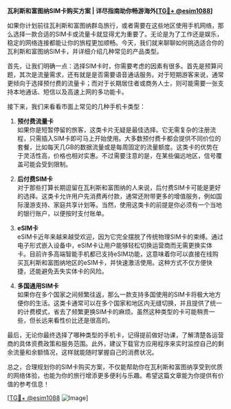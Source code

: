 **瓦利斯和富图纳SIM卡购买方案 | 详尽指南助你畅游海外[[TG💪+ @esim1088](https://t.me/s/esim1088)]**

如果你计划前往瓦利斯和富图纳群岛旅行，或者需要在这些地区使用手机网络，那么选择一款合适的SIM卡或流量卡就显得尤为重要了。无论是为了工作还是娱乐，稳定的网络连接都能让你的旅程更加顺畅。今天，我们就来聊聊如何挑选适合你的瓦利斯和富图纳SIM卡，并详细介绍几种常见的产品类型。

首先，让我们明确一点：选择SIM卡时，你需要考虑的因素有很多。首先是预算问题，其次是流量需求，还有就是是否需要语音通话服务。对于短期游客来说，通常更倾向于选择预付费的流量卡；而对于长期居住者或商务人士，则可能需要一张支持本地通话、短信以及高速上网的多功能卡。

接下来，我们来看看市面上常见的几种手机卡类型：

1. **预付费流量卡**  
   如果你是短暂停留的旅客，这类卡片无疑是最佳选择。它无需复杂的注册流程，只需插入SIM卡即可马上开始使用。大多数预付费卡都会提供不同价位的套餐，比如每天几GB的数据流量或是每周固定的流量额度。这类卡的优势在于灵活性高，价格也相对实惠。不过需要注意的是，在某些偏远地区，信号覆盖可能会受到限制。

2. **后付费SIM卡**  
   对于那些打算长期逗留在瓦利斯和富图纳的人来说，后付费SIM卡可能是更好的选择。这类卡允许用户先消费再付款，通常还附带更多的增值服务，例如国际漫游支持、家庭共享计划等。当然，使用这类卡的前提是你必须有一个当地的银行账户，以便按时支付账单。

3. **eSIM卡**  
   eSIM卡近年来越来越受欢迎，因为它完全摆脱了传统物理SIM卡的束缚。通过电子形式嵌入设备中，eSIM卡让用户能够轻松切换运营商而无需更换实体卡。目前许多高端智能手机都已支持eSIM功能，这意味着你可以直接在线购买瓦利斯和富图纳地区的eSIM卡，并快速激活使用。这种方式不仅方便快捷，还能避免丢失实体卡的风险。

4. **多国通用SIM卡**  
   如果你在多个国家之间频繁往返，那么一款支持多国使用的SIM卡将极大地方便你的生活。这类卡通常可以在多个国家和地区内无缝切换，并且提供了统一的计费模式，省去了频繁更换SIM卡的麻烦。虽然这种类型的卡可能稍贵一些，但长远来看性价比还是很高的。

最后，无论你最终选择了哪种类型的手机卡，记得提前做好功课，了解清楚各运营商的具体资费政策和服务范围。此外，建议下载官方应用程序来实时监控自己的剩余流量和余额情况，这样就能随时掌握自己的消费状况。

总之，合理规划你的SIM卡购买方案，不仅能帮助你在瓦利斯和富图纳享受到优质的网络体验，也能为你的旅行增添更多便利与乐趣。希望这篇文章能为你提供有价值的参考信息！

[[TG💪+ @esim1088](https://t.me/s/esim1088) ![Image](https://i.postimg.cc/4NQfJmqS/Snipaste-2025-05-13-00-14-12.png)]